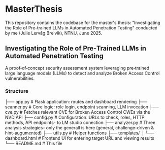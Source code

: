 # MasterThesis
This repository contains the codebase for the master's thesis:
"Investigating the Role of Pre-trained LLMs in Automated Penetration Testing" conducted by me (Julie Lervåg Breivik), NTNU, June 2025.

## Investigating the Role of Pre‑Trained LLMs in Automated Penetration Testing
A proof‑of‑concept security assessment system leveraging pre‑trained large language models (LLMs) to detect and analyze Broken Access Control vulnerabilities.

### Structure
├── app.py              # Flask application: routes and dashboard rendering
├── scanner.py          # Core logic: role login, endpoint scanning, LLM invocation
├── cve.py              # Fetches relevant CVE for Broken Access Control CWEs via the NVD API
├── config.py           # Configuration: URLs to check, roles, HTTP methods, API endpoints- to LM studio conection
├── analyzer.py         # Three analysis strategies- only the generall is here (general, challenge-driven & hint-augumented)
├── utils.py            # Helper functions
├── templates/
│   └── dashboard.html  # Frontend UI for entering target URL and viewing results
└── README.md           # This file


